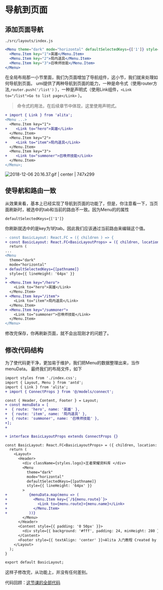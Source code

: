 # 导航到页面

## 添加页面导航
`./src/layouts/index.js`
```jsx
<Menu theme="dark" mode="horizontal" defaultSelectedKeys={['1']} style={{ lineHeight: '64px' }}>
  <Menu.Item key="1">英雄</Menu.Item>
  <Menu.Item key="2">局内道具</Menu.Item>
  <Menu.Item key="3">召唤师技能</Menu.Item>
</Menu>
```
在全局布局那一小节里面，我们为页面增加了导航组件，这小节，我们就来处理如何导航到页面。
umi提供了两种导航到页面的能力，一种是命令式（使用router方法,`router.push('/list')` ），一种是声明式（使用Link组件，`<Link to="/list">Go to list page</Link>` ）。
> 命令式的用法，在后续章节中体现，这里使用声明式。
```diff
+ import { Link } from 'alita';
<Menu ...>
  <Menu.Item key="1">
+    <Link to="hero">英雄</Link>
  </Menu.Item>
  <Menu.Item key="2">
+    <Link to="item">局内道具</Link>
  </Menu.Item>
  <Menu.Item key="3">
+    <Link to="summoner">召唤师技能</Link>
  </Menu.Item>
</Menu>;
```


![2018-12-06 20.16.37.gif | center | 747x299](https://cdn.nlark.com/yuque/0/2018/gif/123174/1544098644291-b5755694-1869-4eed-a00b-a7e2321c24ff.gif "")

## 使导航和路由一致
从效果来看，基本上已经实现了导航到页面的功能了，但是，你注意看一下，当页面刷新时，被选中的tab和当前的路由不一致。因为Menu的的属性
```
defaultSelectedKeys={['1']}
```
你刷新就选中的是key为1的tab。因此我们应该通过当前路由来编辑这个值。
```diff
- const BasicLayout: React.FC = ({ children ) => {
+ const BasicLayout: React.FC<BasicLayoutProps> = ({ children, location: { pathname } }) => {
  return (
...
<Menu
  theme="dark"
  mode="horizontal"
+ defaultSelectedKeys={[pathname]}
  style={{ lineHeight: '64px' }}
>
+ <Menu.Item key="/hero">
    <Link to="hero">英雄</Link>
  </Menu.Item>
+ <Menu.Item key="/item">
    <Link to="item">局内道具</Link>
  </Menu.Item>
+ <Menu.Item key="/summoner">
    <Link to="summoner">召唤师技能</Link>
  </Menu.Item>
</Menu>
```
修改完保存，你再刷新页面，就不会出现刚才的问题了。
## 修改代码结构
为了使代码更干净，更加易于维护，我们把Menu的数据整理出来，当作menuData。
最终我们的布局文件，如下
```diff
import styles from './index.css';
import { Layout, Menu } from 'antd';
import { Link } from 'alita';
+ import { ConnectProps } from '@/models/connect';

const { Header, Content, Footer } = Layout;
+ const menuData = [
+  { route: 'hero', name: '英雄' },
+  { route: 'item', name: '局内道具' },
+  { route: 'summoner', name: '召唤师技能' },
+];
+

+ interface BasicLayoutProps extends ConnectProps {}

const BasicLayout: React.FC<BasicLayoutProps> = ({ children, location: { pathname } }) => {
  return (
    <Layout>
      <Header>
        <div className={styles.logo}>王者荣耀资料库 </div>
        <Menu
          theme="dark"
          mode="horizontal"
          defaultSelectedKeys={[pathname]}
          style={{ lineHeight: '64px' }}
        >
+          {menuData.map(menu => (
+            <Menu.Item key={`/${menu.route}`}>
+              <Link to={menu.route}>{menu.name}</Link>
+            </Menu.Item>
+          ))}
        </Menu>
      </Header>
      <Content style={{ padding: '0 50px' }}>
        <div style={{ background: '#fff', padding: 24, minHeight: 280 }}>{children}</div>
      </Content>
      <Footer style={{ textAlign: 'center' }}>Alita 入门教程 Created by xiaohuoni</Footer>
    </Layout>
  );
}

export default BasicLayout;

```
这样子修改完，从功能上，并没有任何差别。

代码回顾：[这节课的全部代码](https://github.com/alitajs/alita-course/tree/3d3a55cdd6823a4d9eaba3f3c600c6c23a778313/myApp)

